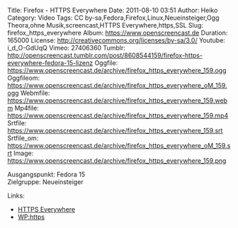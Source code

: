 Title: Firefox - HTTPS Everywhere
Date: 2011-08-10 03:51
Author: Heiko
Category: Video
Tags: CC by-sa,Fedora,Firefox,Linux,Neueinsteiger,Ogg Theora,ohne Musik,screencast,HTTPS Everywhere,https,SSL
Slug: firefox_https_everywhere
Album: https://www.openscreencast.de
Duration: 165000
License: http://creativecommons.org/licenses/by-sa/3.0/
Youtube: i_d_O-GdUqQ
Vimeo: 27406360
Tumblr: http://openscreencast.tumblr.com/post/8608544159/firefox-https-everywhere-fedora-15-lizenz
Oggfile: https://www.openscreencast.de/archive/firefox_https_everywhere_159.ogg
Oggfileom: https://www.openscreencast.de/archive/firefox_https_everywhere_oM_159.ogg
Webmfile: https://www.openscreencast.de/archive/firefox_https_everywhere_159.webm
Mp4file: https://www.openscreencast.de/archive/firefox_https_everywhere_159.mp4
Srtfile: https://www.openscreencast.de/archive/firefox_https_everywhere_159.srt
Srtfile_om: https://www.openscreencast.de/archive/firefox_https_everywhere_oM_159.srt
Image: https://www.openscreencast.de/archive/firefox_https_everywhere_159.png

Ausgangspunkt: Fedora 15  
Zielgruppe: Neueinsteiger  

Links:

  * [HTTPS Everywhere](https://www.eff.org/https-everywhere/ "Link zu eff.org" )
  * [WP:https](https://secure.wikimedia.org/wikipedia/de/wiki/Https "Link zu Wikipedia" )

